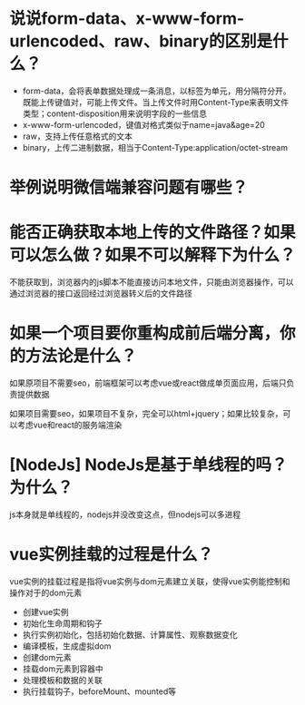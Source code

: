 # 说说form-data、x-www-form-urlencoded、raw、binary的区别是什么？

- form-data，会将表单数据处理成一条消息，以标签为单元，用分隔符分开。既能上传键值对，可能上传文件。当上传文件时用Content-Type来表明文件类型；content-disposition用来说明字段的一些信息
- x-www-form-urlencoded，键值对格式类似于name=java&age=20
- raw，支持上传任意格式的文本
- binary，上传二进制数据，相当于Content-Type:application/octet-stream

# 举例说明微信端兼容问题有哪些？

# 能否正确获取本地上传的文件路径？如果可以怎么做？如果不可以解释下为什么？

不能获取到，浏览器内的js脚本不能直接访问本地文件，只能由浏览器操作，可以通过浏览器的接口返回经过浏览器转义后的文件路径

# 如果一个项目要你重构成前后端分离，你的方法论是什么？

如果原项目不需要seo，前端框架可以考虑vue或react做成单页面应用，后端只负责提供数据

如果项目需要seo，如果项目不复杂，完全可以html+jquery；如果比较复杂，可以考虑vue和react的服务端渲染

# [NodeJs] NodeJs是基于单线程的吗？为什么？

js本身就是单线程的，nodejs并没改变这点，但nodejs可以多进程

# vue实例挂载的过程是什么？

vue实例的挂载过程是指将vue实例与dom元素建立关联，使得vue实例能控制和操作对于的dom元素

- 创建vue实例
- 初始化生命周期和钩子
- 执行实例初始化，包括初始化数据、计算属性、观察数据变化
- 编译模板，生成虚拟dom
- 创建dom元素
- 挂载dom元素到容器中
- 处理模板和数据的关联
- 执行挂载钩子，beforeMount、mounted等
